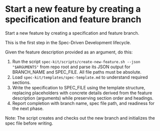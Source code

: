 # Start a new feature by creating a specification and feature branch


Start a new feature by creating a specification and feature branch.

This is the first step in the Spec-Driven Development lifecycle.

Given the feature description provided as an argument, do this:

1. Run the script `spec-kit/scripts/create-new-feature.sh --json "$ARGUMENTS"` from repo root and parse its JSON output for BRANCH_NAME and SPEC_FILE. All file paths must be absolute.
2. Load `spec-kit/templates/spec-template.md` to understand required sections.
3. Write the specification to SPEC_FILE using the template structure, replacing placeholders with concrete details derived from the feature description (arguments) while preserving section order and headings.
4. Report completion with branch name, spec file path, and readiness for the next phase.

Note: The script creates and checks out the new branch and initializes the spec file before writing.
